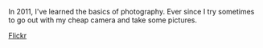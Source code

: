 In 2011, I've learned the basics of photography. Ever since I try sometimes to go out with my cheap camera and take some pictures.

<a class="btn btn-primary btn-lg" href="https://www.flickr.com/photos/dmorses/
"><i class="fab fa-flickr"></i> Flickr</a>
